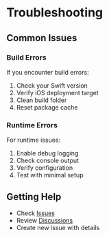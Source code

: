 # Troubleshooting

## Common Issues

### Build Errors

If you encounter build errors:

1. Check your Swift version
2. Verify iOS deployment target
3. Clean build folder
4. Reset package cache

### Runtime Errors

For runtime issues:

1. Enable debug logging
2. Check console output
3. Verify configuration
4. Test with minimal setup

## Getting Help

- Check [Issues](https://github.com/muhittincamdali/iOS-Testing-Automation-Framework/issues)
- Review [Discussions](https://github.com/muhittincamdali/iOS-Testing-Automation-Framework/discussions)
- Create new issue with details
